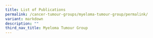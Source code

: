 ```yaml
---
title: List of Publications
permalink: /cancer-tumour-groups/myeloma-tumour-group/permalink/
variant: markdown
description: ""
third_nav_title: Myeloma Tumour Group
---
```

